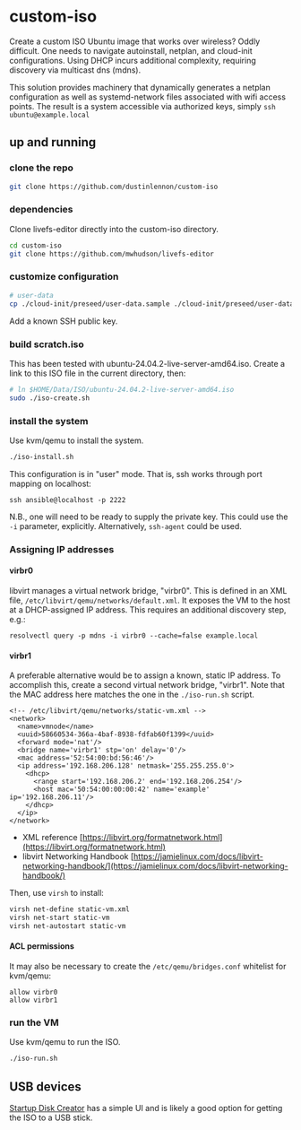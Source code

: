 # custom-iso

Create a custom ISO Ubuntu image that works over wireless?  Oddly difficult.  One needs to navigate autoinstall, netplan, and cloud-init configurations.  Using DHCP incurs additional complexity, requiring discovery via multicast dns (mdns).

This solution provides machinery that dynamically generates a netplan configuration as well as systemd-network files associated with wifi access points.  The result is a system accessible via authorized keys, simply `ssh ubuntu@example.local`

## up and running

### clone the repo

```bash
git clone https://github.com/dustinlennon/custom-iso
```

### dependencies

Clone livefs-editor directly into the custom-iso directory.

```bash
cd custom-iso
git clone https://github.com/mwhudson/livefs-editor
```

### customize configuration

```bash
# user-data
cp ./cloud-init/preseed/user-data.sample ./cloud-init/preseed/user-data
```

Add a known SSH public key.


### build scratch.iso

This has been tested with ubuntu-24.04.2-live-server-amd64.iso.  Create a link to this ISO file in the current directory, then:

```bash
# ln $HOME/Data/ISO/ubuntu-24.04.2-live-server-amd64.iso
sudo ./iso-create.sh
```

### install the system

Use kvm/qemu to install the system.

```bash
./iso-install.sh
```

This configuration is in "user" mode.  That is, ssh works through port mapping on localhost:

`ssh ansible@localhost -p 2222`

N.B., one will need to be ready to supply the private key.  This could use the `-i` parameter, explicitly.  Alternatively, `ssh-agent` could be used.


### Assigning IP addresses


#### virbr0

libvirt manages a virtual network bridge, "virbr0".  This is defined in an XML file, `/etc/libvirt/qemu/networks/default.xml`.  It exposes the VM to the host at a DHCP-assigned IP address.  This requires an additional discovery step, e.g.:

`resolvectl query -p mdns -i virbr0 --cache=false example.local`

#### virbr1

A preferable alternative would be to assign a known, static IP address.  To accomplish this,  create a second virtual network bridge, "virbr1".  Note that the MAC address here matches the one in the `./iso-run.sh` script.

```
<!-- /etc/libvirt/qemu/networks/static-vm.xml -->
<network>
  <name>vmnode</name>
  <uuid>58660534-366a-4baf-8938-fdfab60f1399</uuid>
  <forward mode='nat'/>
  <bridge name='virbr1' stp='on' delay='0'/>
  <mac address='52:54:00:bd:56:46'/>
  <ip address='192.168.206.128' netmask='255.255.255.0'>
    <dhcp>
      <range start='192.168.206.2' end='192.168.206.254'/>
      <host mac='50:54:00:00:00:42' name='example' ip='192.168.206.11'/>
    </dhcp>
  </ip>
</network>
```

+ XML reference [https://libvirt.org/formatnetwork.html](https://libvirt.org/formatnetwork.html)
+ libvirt Networking Handbook [https://jamielinux.com/docs/libvirt-networking-handbook/](https://jamielinux.com/docs/libvirt-networking-handbook/)


Then, use `virsh` to install:

```bash
virsh net-define static-vm.xml
virsh net-start static-vm
virsh net-autostart static-vm
```

#### ACL permissions

It may also be necessary to create the `/etc/qemu/bridges.conf` whitelist for kvm/qemu:

```
allow virbr0
allow virbr1
```


### run the VM

Use kvm/qemu to run the ISO.

```bash
./iso-run.sh
```

## USB devices

[Startup Disk Creator](https://ubuntu.com/tutorials/create-a-usb-stick-on-ubuntu#1-overview) has a simple UI and is likely a good option for getting the ISO to a USB stick.
